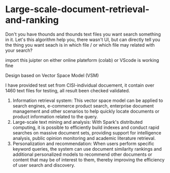 # Large-scale-document-retrieval-and-ranking

Don't you have thounds and thounds text files you want search something in it. Let's this algorithm help you, there wasn't UI, but can directly tell you the thing you want seach is in which file / or which file may related with your search?

import this juipter on either online plateform (colab) or VScode is working fine

Design based on Vector Space Model (VSM)

I have provided test set from CISI-individual docuement, it contain over 1460 text files for testing, all result been checked validated.

1. Information retrieval system:
This vector space model can be applied to search engines, e-commerce product search, enterprise document management and other scenarios to help quickly locate documents or product information related to the query.
2. Large-scale text mining and analysis:
With Spark's distributed computing, it is possible to efficiently build indexes and conduct rapid searches on massive document sets, providing support for intelligence analysis, public opinion monitoring and academic literature retrieval.
3. Personalization and recommendation:
When users perform specific keyword queries, the system can use document similarity rankings and additional personalized models to recommend other documents or content that may be of interest to them, thereby improving the efficiency of user search and discovery.
